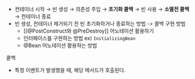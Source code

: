 - 컨테이너 시작 → 빈 생성 → 의존성 주입 → **초기화 콜백** → 빈 사용 → **소멸전 콜백** → 컨테이너 종료
- 빈 생성, 컨테이너 제거되기 전 빈 초기화하거나 종료하는 방법 -> 콜백 구현 방법
	- [[@PostConstruct와 @PreDestroy]] 어노테이션 활용하기
	- 인터페이스를 구현하는 방법 ex) `InitializingBean`
	- @Bean 어노테이션 활용하는 방법

콜백
- 특정 이벤트가 발생했을 때, 해당 메서드가 호출된다.